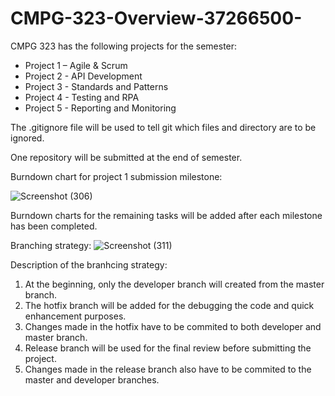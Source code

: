 # CMPG-323-Overview-37266500-
CMPG 323 has the following projects for the semester:
- Project 1 – Agile & Scrum
- Project 2 - API Development
- Project 3 - Standards and Patterns
-  Project 4 - Testing and RPA
-  Project 5 - Reporting and Monitoring

The .gitignore file will be used to tell git which files and directory are to be ignored.

One repository will be submitted at the end of semester.

Burndown chart for project 1 submission milestone:

![Screenshot (306)](https://github.com/Radebe/CMPG-323-Overview-37266500-/assets/38373748/874c26aa-3ca1-4235-907b-784743d0bce3)

Burndown charts for the remaining tasks will be added after each milestone has been completed.

Branching strategy:
![Screenshot (311)](https://github.com/Radebe/CMPG-323-Overview-37266500-/assets/38373748/b4aacc9f-f377-4d4a-b1f9-167551604f85)

Description of the branhcing strategy:
1. At the beginning, only the developer branch will created from the master branch.
2. The hotfix branch will be added for the debugging the code and quick enhancement purposes.
3. Changes made in the hotfix have to be commited to both developer and master branch.
4. Release branch will be used for the final review before submitting the project.
5. Changes made in the release branch also have to be commited to the master and developer branches.
